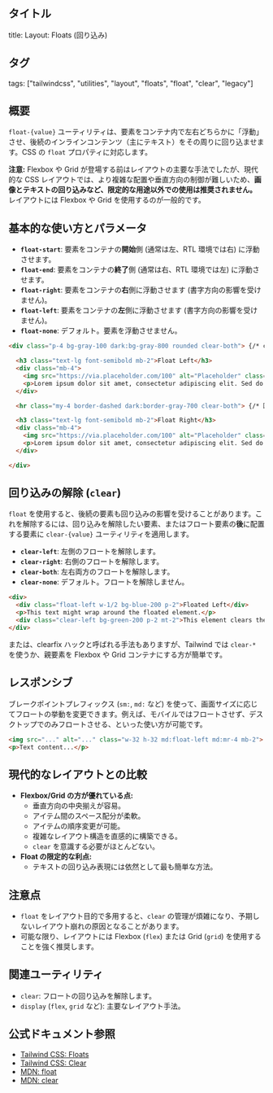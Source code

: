 ## タイトル
title: Layout: Floats (回り込み)

## タグ
tags: ["tailwindcss", "utilities", "layout", "floats", "float", "clear", "legacy"]

## 概要
`float-{value}` ユーティリティは、要素をコンテナ内で左右どちらかに「浮動」させ、後続のインラインコンテンツ（主にテキスト）をその周りに回り込ませます。CSS の `float` プロパティに対応します。

**注意:** Flexbox や Grid が登場する前はレイアウトの主要な手法でしたが、現代的な CSS レイアウトでは、より複雑な配置や垂直方向の制御が難しいため、**画像とテキストの回り込みなど、限定的な用途以外での使用は推奨されません。** レイアウトには Flexbox や Grid を使用するのが一般的です。

## 基本的な使い方とパラメータ

*   **`float-start`**: 要素をコンテナの**開始**側 (通常は左、RTL 環境では右) に浮動させます。
*   **`float-end`**: 要素をコンテナの**終了**側 (通常は右、RTL 環境では左) に浮動させます。
*   **`float-right`**: 要素をコンテナの**右**側に浮動させます (書字方向の影響を受けません)。
*   **`float-left`**: 要素をコンテナの**左**側に浮動させます (書字方向の影響を受けません)。
*   **`float-none`**: デフォルト。要素を浮動させません。

```html
<div class="p-4 bg-gray-100 dark:bg-gray-800 rounded clear-both"> {/* clear-both で後続要素への影響を防ぐ */}

  <h3 class="text-lg font-semibold mb-2">Float Left</h3>
  <div class="mb-4">
    <img src="https://via.placeholder.com/100" alt="Placeholder" class="float-left mr-4 mb-2 w-24 h-24 rounded"> {/* 左にフロート、右と下にマージン */}
    <p>Lorem ipsum dolor sit amet, consectetur adipiscing elit. Sed do eiusmod tempor incididunt ut labore et dolore magna aliqua. Ut enim ad minim veniam, quis nostrud exercitation ullamco laboris nisi ut aliquip ex ea commodo consequat. Duis aute irure dolor in reprehenderit in voluptate velit esse cillum dolore eu fugiat nulla pariatur.</p>
  </div>

  <hr class="my-4 border-dashed dark:border-gray-700 clear-both"> {/* 回り込み解除 */}

  <h3 class="text-lg font-semibold mb-2">Float Right</h3>
  <div class="mb-4">
    <img src="https://via.placeholder.com/100" alt="Placeholder" class="float-right ml-4 mb-2 w-24 h-24 rounded"> {/* 右にフロート、左と下にマージン */}
    <p>Lorem ipsum dolor sit amet, consectetur adipiscing elit. Sed do eiusmod tempor incididunt ut labore et dolore magna aliqua. Ut enim ad minim veniam, quis nostrud exercitation ullamco laboris nisi ut aliquip ex ea commodo consequat. Duis aute irure dolor in reprehenderit in voluptate velit esse cillum dolore eu fugiat nulla pariatur. Excepteur sint occaecat cupidatat non proident.</p>
  </div>

</div>
```

## 回り込みの解除 (`clear`)

`float` を使用すると、後続の要素も回り込みの影響を受けることがあります。これを解除するには、回り込みを解除したい要素、またはフロート要素の**後**に配置する要素に `clear-{value}` ユーティリティを適用します。

*   **`clear-left`**: 左側のフロートを解除します。
*   **`clear-right`**: 右側のフロートを解除します。
*   **`clear-both`**: 左右両方のフロートを解除します。
*   **`clear-none`**: デフォルト。フロートを解除しません。

```html
<div>
  <div class="float-left w-1/2 bg-blue-200 p-2">Floated Left</div>
  <p>This text might wrap around the floated element.</p>
  <div class="clear-left bg-green-200 p-2 mt-2">This element clears the left float.</div>
</div>
```
または、clearfix ハックと呼ばれる手法もありますが、Tailwind では `clear-*` を使うか、親要素を Flexbox や Grid コンテナにする方が簡単です。

## レスポンシブ

ブレークポイントプレフィックス (`sm:`, `md:` など) を使って、画面サイズに応じてフロートの挙動を変更できます。例えば、モバイルではフロートさせず、デスクトップでのみフロートさせる、といった使い方が可能です。

```html
<img src="..." alt="..." class="w-32 h-32 md:float-left md:mr-4 mb-2">
<p>Text content...</p>
```

## 現代的なレイアウトとの比較

*   **Flexbox/Grid の方が優れている点:**
    *   垂直方向の中央揃えが容易。
    *   アイテム間のスペース配分が柔軟。
    *   アイテムの順序変更が可能。
    *   複雑なレイアウト構造を直感的に構築できる。
    *   `clear` を意識する必要がほとんどない。
*   **Float の限定的な利点:**
    *   テキストの回り込み表現には依然として最も簡単な方法。

## 注意点

*   `float` をレイアウト目的で多用すると、`clear` の管理が煩雑になり、予期しないレイアウト崩れの原因となることがあります。
*   可能な限り、レイアウトには Flexbox (`flex`) または Grid (`grid`) を使用することを強く推奨します。

## 関連ユーティリティ

*   `clear`: フロートの回り込みを解除します。
*   `display` (`flex`, `grid` など): 主要なレイアウト手法。

## 公式ドキュメント参照
*   [Tailwind CSS: Floats](https://tailwindcss.com/docs/float)
*   [Tailwind CSS: Clear](https://tailwindcss.com/docs/clear)
*   [MDN: float](https://developer.mozilla.org/en-US/docs/Web/CSS/float)
*   [MDN: clear](https://developer.mozilla.org/en-US/docs/Web/CSS/clear)